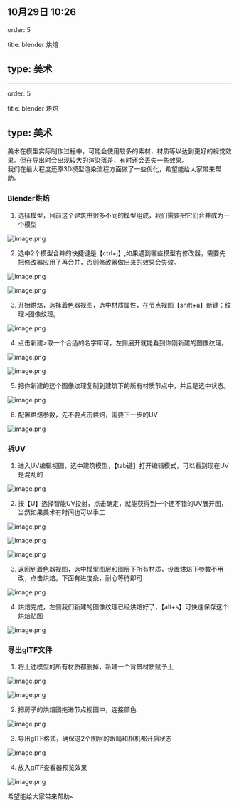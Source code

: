 
10月29日 10:26
---
order: 5

title: blender 烘焙

type: 美术
---  

---
order: 5

title: blender 烘焙

type: 美术
---  

美术在模型实际制作过程中，可能会使用较多的素材，材质等以达到更好的视觉效果。但在导出时会出现较大的渲染落差，有时还会丢失一些效果。  
我们在最大程度还原3D模型渲染流程方面做了一些优化，希望能给大家带来帮助。  

### Blender烘焙

1. 选择模型，目前这个建筑由很多不同的模型组成，我们需要把它们合并成为一个模型  

![image.png](https://cdn.nlark.com/yuque/0/2021/png/180065/1635163063741-2a68da6a-bb53-47ef-8404-7f52c127c802.png?x-oss-process=image%2Fresize%2Cw_1283%2Climit_0)

2. 选中2个模型合并的快捷键是【ctrl+j】,如果遇到哪些模型有修改器，需要先把修改器应用了再合并，否则修改器做出来的效果会失效。  

![image.png](https://cdn.nlark.com/yuque/0/2021/png/180065/1635163542878-3653c3a0-e4f5-4a6c-b7b7-d7184c98a819.png)  

![image.png](https://cdn.nlark.com/yuque/0/2021/png/180065/1635163601788-28030c1a-37cd-4713-ba7a-af822bc3933a.png)  

3. 开始烘焙，选择着色器视图，选中材质属性，在节点视图【shift+a】新建：纹理>图像纹理。  
   
![image.png](https://cdn.nlark.com/yuque/0/2021/png/180065/1635164198831-1237a411-8897-4ad0-b992-33c8b2b4000c.png?x-oss-process=image%2Fresize%2Cw_1377%2Climit_0)  

4. 点击新建>取一个合适的名字即可，左侧展开就能看到你刚新建的图像纹理。  

![image.png](https://cdn.nlark.com/yuque/0/2021/png/180065/1635164520500-013dc671-1db1-44f2-94a2-7213e0c5c343.png)  

![image.png](https://cdn.nlark.com/yuque/0/2021/png/180065/1635164571943-ab22c291-6e52-49f2-87d3-cacc1ba6d468.png?x-oss-process=image%2Fresize%2Cw_938%2Climit_0)  

5. 把你新建的这个图像纹理复制到建筑下的所有材质节点中，并且是选中状态。

![image.png](https://cdn.nlark.com/yuque/0/2021/png/180065/1635164645095-27735887-b48b-48ee-8877-c01efda281f2.png?x-oss-process=image%2Fresize%2Cw_1199%2Climit_0)  

6. 配置烘焙参数，先不要点击烘焙，需要下一步的UV

![image.png](https://cdn.nlark.com/yuque/0/2021/png/180065/1635164890110-0f3449bd-7109-4d22-b083-dc725797b93e.png?x-oss-process=image%2Fresize%2Cw_1504%2Climit_0)  

### 拆UV

1. 进入UV编辑视图，选中建筑模型，【tab键】打开编辑模式，可以看到现在UV是混乱的  
   
![image.png](https://cdn.nlark.com/yuque/0/2021/png/180065/1635164950027-7a66b660-7b1d-4e83-a499-b37ac64bb6a9.png?x-oss-process=image%2Fresize%2Cw_1350%2Climit_0)  

2. 按【U】选择智能UV投射，点击确定，就能获得到一个还不错的UV展开图，当然如果美术有时间也可以手工

![image.png](https://cdn.nlark.com/yuque/0/2021/png/180065/1635165016801-c5692726-84ab-4362-a588-c21ed49740e0.png?x-oss-process=image%2Fresize%2Cw_1286%2Climit_0)
   
![image.png](https://cdn.nlark.com/yuque/0/2021/png/180065/1635165024292-fcb7096c-99b7-4ad7-ad22-8600c254294b.png)  

![image.png](https://cdn.nlark.com/yuque/0/2021/png/180065/1635165041095-d025d34d-b94a-4dae-9748-f8204b69e6fb.png?x-oss-process=image%2Fresize%2Cw_1223%2Climit_0)    

3.  返回到着色器视图，选中模型图层和图层下所有材质，设置烘焙下参数不用改，点击烘焙。下面有进度条，耐心等待即可  

![image.png](https://cdn.nlark.com/yuque/0/2021/png/180065/1635165107820-c9733262-2672-4d1a-ac01-0452ed71c440.png?x-oss-process=image%2Fresize%2Cw_1504%2Climit_0)  

4. 烘焙完成，左侧我们新建的图像纹理已经烘焙好了，【alt+s】可快速保存这个烘焙贴图

![image.png](https://cdn.nlark.com/yuque/0/2021/png/180065/1635165192308-88c6f55f-faa6-4aa2-91c5-2b7114dbc3e8.png?x-oss-process=image%2Fresize%2Cw_1504%2Climit_0)  

### 导出glTF文件   

1. 将上述模型的所有材质都删掉，新建一个背景材质赋予上  

![image.png](https://cdn.nlark.com/yuque/0/2021/png/180065/1635165741680-26d4d4e5-737b-4bc7-9816-afcd532f9501.png)  

![image.png](https://cdn.nlark.com/yuque/0/2021/png/180065/1635165697839-5f88f82f-a66b-453d-970d-3398818ca8d8.png?x-oss-process=image%2Fresize%2Cw_1353%2Climit_0)  

2. 把房子的烘焙图拖进节点视图中，连接颜色

![image.png](https://cdn.nlark.com/yuque/0/2021/png/180065/1635165825176-cb680c0b-9126-47f8-8ee2-920df3831a89.png?x-oss-process=image%2Fresize%2Cw_1431%2Climit_0)  

3. 导出glTF格式，确保这2个图层的眼睛和相机都开启状态  

![image.png](https://cdn.nlark.com/yuque/0/2021/png/180065/1635165880957-933cc281-8848-436f-a2af-186d818202d1.png?x-oss-process=image%2Fresize%2Cw_1504%2Climit_0)   

4. 放入glTF查看器预览效果

![image.png](https://cdn.nlark.com/yuque/0/2021/png/180065/1635166016557-59978f7f-6c91-4f13-99b3-9907e5c8cd44.png?x-oss-process=image%2Fresize%2Cw_1504%2Climit_0)


希望能给大家带来帮助~
   
